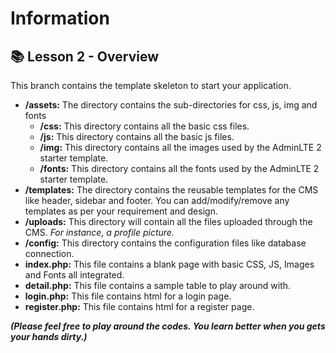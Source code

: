 # Information

## 📚 Lesson 2 - Overview

This branch contains the template skeleton to start your application.

- **/assets:** The directory contains the sub-directories for css, js, img and fonts
    - **/css:** This directory contains all the basic css files.
    - **/js:** This directory contains all the basic js files.
    - **/img:** This directory contains all the images used by the AdminLTE 2 starter template.
    - **/fonts:** This directory contains all the fonts used by the AdminLTE 2 starter template.
- **/templates:** The directory contains the reusable templates for the CMS like header, sidebar and footer. You can add/modify/remove any templates as per your requirement and design.
- **/uploads:** This directory will contain all the files uploaded through the CMS. *For instance, a profile picture.*
- **/config:** This directory contains the configuration files like database connection.
- **index.php:** This file contains a blank page with basic CSS, JS, Images and Fonts all integrated.
- **detail.php:** This file contains a sample table to play around with.
- **login.php:** This file contains html for a login page.
- **register.php:** This file contains html for a register page.

***(Please feel free to play around the codes. You learn better when you gets your hands dirty.)***
